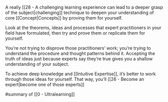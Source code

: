 A really [[28 - A challenging learning experience can lead to a deeper grasp of the subject|challenging]] technique to deepen your understanding of core [[Concept|Concepts]] by proving them for yourself.

Look at the theorems, ideas and processes that expert practitioners in your field have formulated, then try and prove them or replicate them for yourself.

You’re not trying to disprove those practitioners’ work; you’re trying to understand the procedure and thought patterns behind it. Accepting the truth of ideas just because experts say they’re true gives you a shallow understanding of your subject.

To achieve deep knowledge and [[Intuitive Expertise]], it’s better to work through those ideas for yourself. That way, you’ll [[26 - Become an expert|become one of those experts]]

#summary of [[0 - Ultralearning]]
